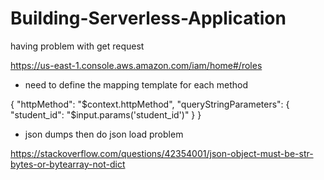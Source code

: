 # Building-Serverless-Application

having problem with get request

https://us-east-1.console.aws.amazon.com/iam/home#/roles

- need to define the mapping template for each method

{
"httpMethod": "$context.httpMethod",
  "queryStringParameters": {
    "student_id": "$input.params('student_id')"
}
}

- json dumps then do json load problem

https://stackoverflow.com/questions/42354001/json-object-must-be-str-bytes-or-bytearray-not-dict
